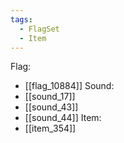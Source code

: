 ```yaml
---
tags:
  - FlagSet
  - Item
---
```

Flag:
- [[flag_10884]]
Sound:
- [[sound_17]]
- [[sound_43]]
- [[sound_44]]
Item:
- [[item_354]]
